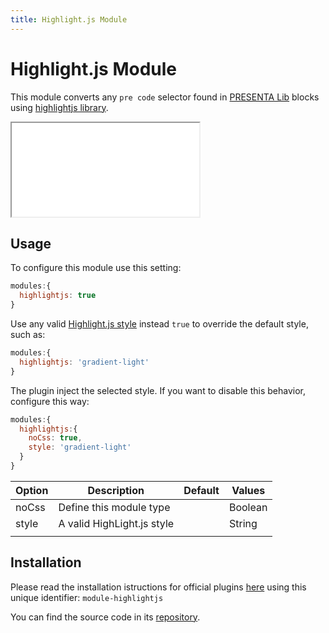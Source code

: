```yaml
---
title: Highlight.js Module
---
```


# Highlight.js Module


This module converts any `pre code` selector found in [PRESENTA Lib](https://github.com/presenta-software/presenta-lib) blocks using [highlightjs library](https://highlightjs.org/).

<iframe src="/pPlugHighlightJs/index.html"></iframe>

## Usage

To configure this module use this setting:

```js
modules:{
  highlightjs: true
}
```

Use any valid [Highlight.js style](https://highlightjs.org/static/demo/) instead `true` to override the default style, such as:

```js
modules:{
  highlightjs: 'gradient-light'
}
```

The plugin inject the selected style. If you want to disable this behavior, configure this way:

```js
modules:{
  highlightjs:{
    noCss: true,
    style: 'gradient-light'
  }
}
```

| Option | Description                                                  | Default | Values    |
| ------ | ------------------------------------------------------------ | ------- | --------- |
| noCss   | Define this module type                       |         | Boolean |
| style | A valid HighLight.js style |         | String    |
|        |                                                              |         |           |








## Installation


Please read the installation istructions for official plugins [here](/plugins/installation) using this unique identifier: `module-highlightjs`

You can find the source code in its [repository](https://github.com/presenta-software/presenta-module-highlightjs).




